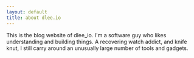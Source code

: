 ```yaml
---
layout: default
title: about dlee.io
---
```


This is the blog website of dlee_io. I'm a software guy who likes understanding
and building things. A recovering watch addict, and knife knut, I still carry
around an unusually large number of tools and gadgets.

